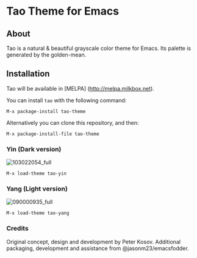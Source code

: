 # Tao Theme for Emacs

## About

Tao is a natural & beautiful grayscale color theme for Emacs. Its palette is generated by the golden-mean.

## Installation

Tao will be available in [MELPA] (http://melpa.milkbox.net).

You can install `tao` with the following command:

`M-x package-install tao-theme`

Alternatively you can clone this repository, and then:

`M-x package-install-file tao-theme`

### Yin (Dark version)

![103022054_full](https://cloud.githubusercontent.com/assets/977130/7108099/c807c682-e183-11e4-8c10-9948685ca12b.png)

`M-x load-theme tao-yin`

### Yang (Light version)

![090000935_full](https://cloud.githubusercontent.com/assets/977130/6906836/e7f2da8a-d739-11e4-9564-b70b3b46cea3.png)

`M-x load-theme tao-yang`

### Credits

Original concept, design and development by Peter Kosov.  Additional
packaging, development and assistance from @jasonm23/emacsfodder.
